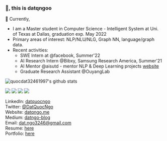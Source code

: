 ### 👋, this is datqngoo

🔭 Currently,
 - I am a Master student in Computer Science - Intelligent System at Uni. of Texas at Dallas, graduation exp. May 2022
 - Primary areas of interest: NLP/NLU/NLG, Graph NN, language/graph data.
 - Recent activities:
   - SWE Intern at @facebook, Summer'22
   - AI Research Intern @Bibxy, Samsung Research America, Summer'21
   - AI Mentor @aisutd - mentor NLP & Deep Learning projects [website](https://aisutd.org/)
   - Graduate Research Assistant @OuyangLab
 
![quocdat32461997's github stats](https://github-readme-stats.vercel.app/api?username=quocdat32461997&show_icons=true&theme=radical&count_private=true)

![](https://img.shields.io/badge/-Python-informational?logo=Python&color=9F9393)
![](https://img.shields.io/badge/-TensorFlow-informational?logo=TensorFlow&color=F2EFEF)
![](https://img.shields.io/badge/-AWS-informational?logo=AWS&color=FFCCCC)
![](https://img.shields.io/badge/PyTorch-%23EE4C2C.svg?style=for-the-badge&logo=PyTorch&logoColor=white)

LinkedIn: [datquocngo](https://www.linkedin.com/in/datquocngo/) \
Twitter: [@DatQuocNgo](https://twitter.com/DatQuocNgo) \
Website: [datqngo.me](http://datqngo.me) \
Medium: [datngo-blog](https://datngo-79115.medium.com)\
Email: [dat.ngo3246@gmail.com](mailto:dat.ngo3246@gmail.com) \
Resume: [here](https://docs.google.com/document/d/1YCcqCXW5z3EjiIBQg1x4XaIw8mvjkniP/edit?usp=sharing&ouid=116313092587135272011&rtpof=true&sd=true) \
Portfolio: [here](https://kind-ginger-256.notion.site/machine-learning-portfolio-448355abb41b4b728989b5249f1dffa5)
